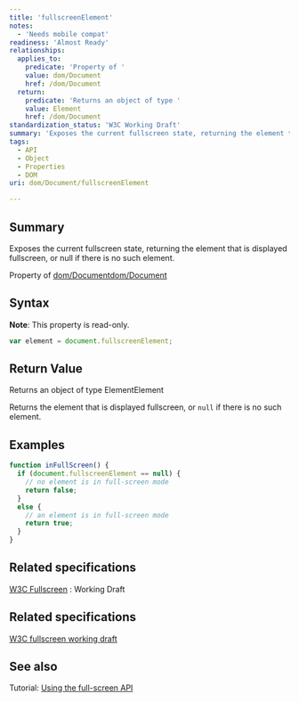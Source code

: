 ```yaml
---
title: 'fullscreenElement'
notes:
  - 'Needs mobile compat'
readiness: 'Almost Ready'
relationships:
  applies_to:
    predicate: 'Property of '
    value: dom/Document
    href: /dom/Document
  return:
    predicate: 'Returns an object of type '
    value: Element
    href: /dom/Document
standardization_status: 'W3C Working Draft'
summary: 'Exposes the current fullscreen state, returning the element that is displayed fullscreen, or null if there is no such element.'
tags:
  - API
  - Object
  - Properties
  - DOM
uri: dom/Document/fullscreenElement

---
```

## Summary

Exposes the current fullscreen state, returning the element that is displayed fullscreen, or null if there is no such element.

Property of [dom/Document](/dom/Document)[dom/Document](/dom/Document)

## Syntax

**Note**: This property is read-only.

``` js
var element = document.fullscreenElement;
```

## Return Value

Returns an object of type ElementElement

Returns the element that is displayed fullscreen, or `null` if there is no such element.

## Examples

``` js
function inFullScreen() {
  if (document.fullscreenElement == null) {
    // no element is in full-screen mode
    return false;
  }
  else {
    // an element is in full-screen mode
    return true;
  }
}
```

## Related specifications

[W3C Fullscreen](http://www.w3.org/TR/fullscreen/#api)
:   Working Draft

## Related specifications

[W3C fullscreen working draft](http://www.w3.org/TR/fullscreen/)

## See also

Tutorial: [Using the full-screen API](http://docs.webplatform.org/wiki/tutorials/using_the_full-screen_api)
